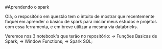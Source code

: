 #Aprendendo o spark

Olá, o respositório em questão tem o intuito de mostrar que recentemente foquei em aprender o basico de spark para iniciar meus estudos e projetos com essa ferramenta, e em breve utilizar a mesma via databricks.

Veremos nos 3 notebook's que terão no repositório:
-> Funções Basicas de Spark;
-> Window Functions;
-> Spark SQL;
